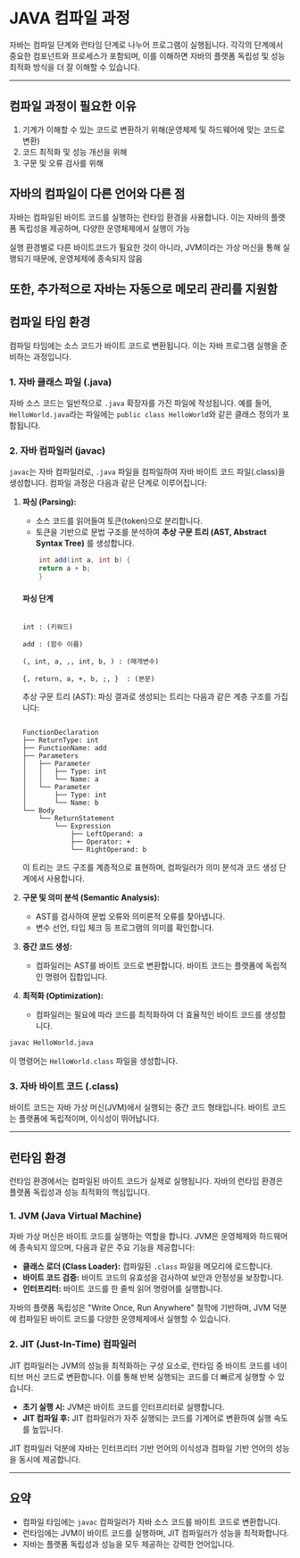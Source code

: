 # JAVA 컴파일 과정


자바는 컴파일 단계와 런타임 단계로 나누어 프로그램이 실행됩니다. 각각의 단계에서 중요한 컴포넌트와 프로세스가 포함되며, 이를 이해하면 자바의 플랫폼 독립성 및 성능 최적화 방식을 더 잘 이해할 수 있습니다.

---

## 컴파일 과정이 필요한 이유

1. 기계가 이해할 수 있는 코드로 변환하기 위해(운영체제 및 하드웨어에 맞는 코드로 변환)
2. 코드 최적화 및 성능 개선을 위해
3. 구문 및 오류 검사를 위해

## 자바의 컴파일이 다른 언어와 다른 점

자바는 컴파일된 바이트 코드를 실행하는 런타임 환경을 사용합니다. 이는 자바의 플랫폼 독립성을 제공하며, 다양한 운영체제에서 실행이 가능

실행 환경별로 다른 바이트코드가 필요한 것이 아니라, JVM이라는 가상 머신을 통해 실행되기 때문에, 운영체제에 종속되지 않음

또한, 추가적으로 자바는 자동으로 메모리 관리를 지원함
---

## 컴파일 타임 환경

컴파일 타임에는 소스 코드가 바이트 코드로 변환됩니다. 이는 자바 프로그램 실행을 준비하는 과정입니다.

### 1. 자바 클래스 파일 (.java)
자바 소스 코드는 일반적으로 `.java` 확장자를 가진 파일에 작성됩니다. 예를 들어, `HelloWorld.java`라는 파일에는 `public class HelloWorld`와 같은 클래스 정의가 포함됩니다.

### 2. 자바 컴파일러 (javac)
`javac`는 자바 컴파일러로, `.java` 파일을 컴파일하여 자바 바이트 코드 파일(.class)을 생성합니다. 컴파일 과정은 다음과 같은 단계로 이루어집니다:

1. **파싱 (Parsing):**
   - 소스 코드를 읽어들여 토큰(token)으로 분리합니다.
   - 토큰을 기반으로 문법 구조를 분석하여 **추상 구문 트리 (AST, Abstract Syntax Tree)** 를 생성합니다.

    ```java
        int add(int a, int b) {
        return a + b;
        }
    ```
    
    #### 파싱 단계
    ```

    int : (키워드)

    add : (함수 이름)

    (, int, a, ,, int, b, ) : (매개변수)

    {, return, a, +, b, ;, }  : (본문)

    ```
    
    추상 구문 트리 (AST): 파싱 결과로 생성되는 트리는 다음과 같은 계층 구조를 가집니다:
    ```

    FunctionDeclaration
    ├── ReturnType: int
    ├── FunctionName: add
    ├── Parameters
    │   ├── Parameter
    │   │   ├── Type: int
    │   │   └── Name: a
    │   └── Parameter
    │       ├── Type: int
    │       └── Name: b
    └── Body
        └── ReturnStatement
            └── Expression
                ├── LeftOperand: a
                ├── Operator: +
                └── RightOperand: b
    ```

    이 트리는 코드 구조를 계층적으로 표현하며, 컴파일러가 의미 분석과 코드 생성 단계에서 사용합니다.


2. **구문 및 의미 분석 (Semantic Analysis):**
   - AST를 검사하여 문법 오류와 의미론적 오류를 찾아냅니다.
   - 변수 선언, 타입 체크 등 프로그램의 의미를 확인합니다.

3. **중간 코드 생성:**
   - 컴파일러는 AST를 바이트 코드로 변환합니다. 바이트 코드는 플랫폼에 독립적인 명령어 집합입니다.

4. **최적화 (Optimization):**
   - 컴파일러는 필요에 따라 코드를 최적화하여 더 효율적인 바이트 코드를 생성합니다.

```bash
javac HelloWorld.java
```
이 명령어는 `HelloWorld.class` 파일을 생성합니다.

### 3. 자바 바이트 코드 (.class)
바이트 코드는 자바 가상 머신(JVM)에서 실행되는 중간 코드 형태입니다. 바이트 코드는 플랫폼에 독립적이며, 이식성이 뛰어납니다.

---

## 런타임 환경

런타임 환경에서는 컴파일된 바이트 코드가 실제로 실행됩니다. 자바의 런타임 환경은 플랫폼 독립성과 성능 최적화의 핵심입니다.

### 1. JVM (Java Virtual Machine)
자바 가상 머신은 바이트 코드를 실행하는 역할을 합니다. JVM은 운영체제와 하드웨어에 종속되지 않으며, 다음과 같은 주요 기능을 제공합니다:

- **클래스 로더 (Class Loader):** 컴파일된 `.class` 파일을 메모리에 로드합니다.
- **바이트 코드 검증:** 바이트 코드의 유효성을 검사하여 보안과 안정성을 보장합니다.
- **인터프리터:** 바이트 코드를 한 줄씩 읽어 명령어를 실행합니다.

자바의 플랫폼 독립성은 "Write Once, Run Anywhere" 철학에 기반하며, JVM 덕분에 컴파일된 바이트 코드를 다양한 운영체제에서 실행할 수 있습니다.

### 2. JIT (Just-In-Time) 컴파일러
JIT 컴파일러는 JVM의 성능을 최적화하는 구성 요소로, 런타임 중 바이트 코드를 네이티브 머신 코드로 변환합니다. 이를 통해 반복 실행되는 코드를 더 빠르게 실행할 수 있습니다.

- **초기 실행 시:** JVM은 바이트 코드를 인터프리터로 실행합니다.
- **JIT 컴파일 후:** JIT 컴파일러가 자주 실행되는 코드를 기계어로 변환하여 실행 속도를 높입니다.

JIT 컴파일러 덕분에 자바는 인터프리터 기반 언어의 이식성과 컴파일 기반 언어의 성능을 동시에 제공합니다.

---

## 요약
- 컴파일 타임에는 `javac` 컴파일러가 자바 소스 코드를 바이트 코드로 변환합니다.
- 런타임에는 JVM이 바이트 코드를 실행하며, JIT 컴파일러가 성능을 최적화합니다.
- 자바는 플랫폼 독립성과 성능을 모두 제공하는 강력한 언어입니다.

